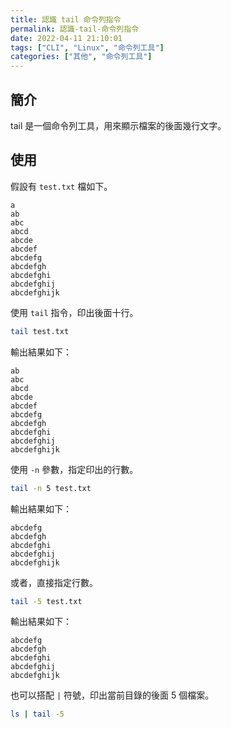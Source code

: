 ```yaml
---
title: 認識 tail 命令列指令
permalink: 認識-tail-命令列指令
date: 2022-04-11 21:10:01
tags: ["CLI", "Linux", "命令列工具"]
categories: ["其他", "命令列工具"]
---
```


## 簡介

tail 是一個命令列工具，用來顯示檔案的後面幾行文字。

## 使用

假設有 `test.txt` 檔如下。

```TXT
a
ab
abc
abcd
abcde
abcdef
abcdefg
abcdefgh
abcdefghi
abcdefghij
abcdefghijk
```

使用 `tail` 指令，印出後面十行。

```BASH
tail test.txt
```

輸出結果如下：

```TXT
ab
abc
abcd
abcde
abcdef
abcdefg
abcdefgh
abcdefghi
abcdefghij
abcdefghijk
```

使用 `-n` 參數，指定印出的行數。

```BASH
tail -n 5 test.txt
```

輸出結果如下：

```TXT
abcdefg
abcdefgh
abcdefghi
abcdefghij
abcdefghijk
```

或者，直接指定行數。

```BASH
tail -5 test.txt
```

輸出結果如下：

```TXT
abcdefg
abcdefgh
abcdefghi
abcdefghij
abcdefghijk
```

也可以搭配 `|` 符號，印出當前目錄的後面 5 個檔案。

```BASH
ls | tail -5
```
